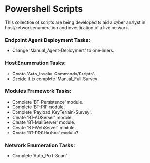 # Powershell Scripts

This collection of scripts are being developed to aid a cyber analyst in host/network enumeration and investigation of a live network.

### **Endpoint Agent Deployment Tasks:**
- Change 'Manual_Agent-Deployment' to one-liners.

### **Host Enumeration Tasks:**
- Create 'Auto_Invoke-Commands/Scripts'.
- Decide if to complete 'Manual_Full-Survey'.

### **Modules Framework Tasks:**
- Complete 'BT-Persistence' module.
- Complete 'BT-PII' module.
- Complete 'Payload_KeyTerrain-Survey'.
- Create 'BT-ADServer' module.
- Create 'BT-MailServer' module.
- Create 'BT-WebServer' module.
- Create 'BT-RDSHashes' module?

### **Network Enumeration Tasks:**
- Complete 'Auto_Port-Scan'.
